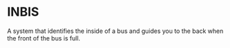 # INBIS
A system that identifies the inside of a bus and guides you to the back when the front of the bus is full.
